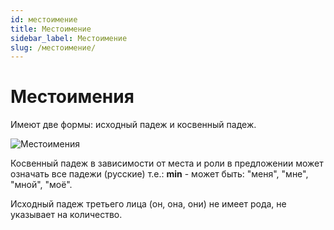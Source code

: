 ```yaml
---
id: местоимение
title: Местоимение
sidebar_label: Местоимение
slug: /местоимение/
---
```


# Местоимения

Имеют две формы: исходный падеж и косвенный падеж.

![Местоимения](/img/Местоимения.png)

Косвенный падеж в зависимости от места и роли в предложении может означать все падежи (русские) т.е.:
**min** - может быть: "меня", "мне", "мной", "моё".

Исходный падеж третьего лица (он, она, они) не имеет рода, не указывает на количество.
